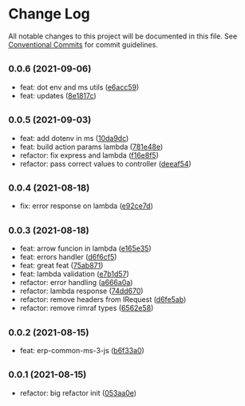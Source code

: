 # Change Log

All notable changes to this project will be documented in this file.
See [Conventional Commits](https://conventionalcommits.org) for commit guidelines.

## <small>0.0.6 (2021-09-06)</small>

* feat: dot env and ms utils ([e6acc59](https://github.com/gmahechas/erp/commit/e6acc59))
* feat: updates ([8e1817c](https://github.com/gmahechas/erp/commit/8e1817c))





## <small>0.0.5 (2021-09-03)</small>

* feat: add dotenv in ms ([10da9dc](https://github.com/gmahechas/erp/commit/10da9dc))
* feat: build action params lambda ([781e48e](https://github.com/gmahechas/erp/commit/781e48e))
* refactor: fix express and lambda ([f16e8f5](https://github.com/gmahechas/erp/commit/f16e8f5))
* refactor: pass correct values to controller ([deeaf54](https://github.com/gmahechas/erp/commit/deeaf54))





## <small>0.0.4 (2021-08-18)</small>

* fix: error response on lambda ([e92ce7d](https://github.com/gmahechas/erp/commit/e92ce7d))





## <small>0.0.3 (2021-08-18)</small>

* feat: arrow funcion in lambda ([e165e35](https://github.com/gmahechas/erp/commit/e165e35))
* feat: errors handler ([d6f6cf5](https://github.com/gmahechas/erp/commit/d6f6cf5))
* feat: great feat ([75ab871](https://github.com/gmahechas/erp/commit/75ab871))
* feat: lambda validation ([e7b1d57](https://github.com/gmahechas/erp/commit/e7b1d57))
* refactor: error handling ([a666a0a](https://github.com/gmahechas/erp/commit/a666a0a))
* refactor: lambda response ([74dd670](https://github.com/gmahechas/erp/commit/74dd670))
* refactor: remove headers from IRequest ([d6fe5ab](https://github.com/gmahechas/erp/commit/d6fe5ab))
* refactor: remove rimraf types ([6562e58](https://github.com/gmahechas/erp/commit/6562e58))





## <small>0.0.2 (2021-08-15)</small>

* feat: erp-common-ms-3-js ([b6f33a0](https://github.com/gmahechas/erp/commit/b6f33a0))





## <small>0.0.1 (2021-08-15)</small>

* refactor: big refactor init ([053aa0e](https://github.com/gmahechas/erp/commit/053aa0e))
